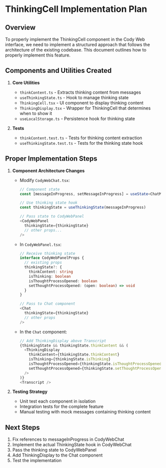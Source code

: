 # ThinkingCell Implementation Plan

## Overview

To properly implement the ThinkingCell component in the Cody Web interface, we need to implement a structured approach that follows the architecture of the existing codebase. This document outlines how to properly implement this feature.

## Components and Utilities Created

1. **Core Utilities**
   - `thinkContent.ts` - Extracts thinking content from messages
   - `useThinkingState.ts` - Hook to manage thinking state
   - `ThinkingCell.tsx` - UI component to display thinking content
   - `ThinkingDisplay.tsx` - Wrapper for ThinkingCell that determines when to show it
   - `useLocalStorage.ts` - Persistence hook for thinking state

2. **Tests**
   - `thinkContent.test.ts` - Tests for thinking content extraction
   - `useThinkingState.test.ts` - Tests for the thinking state hook

## Proper Implementation Steps

1. **Component Architecture Changes**

   - Modify `CodyWebChat.tsx`:
     ```typescript
     // Component state
     const [messageInProgress, setMessageInProgress] = useState<ChatMessage | null>(null)
     
     // Use thinking state hook
     const thinkingState = useThinkingState(messageInProgress)
     
     // Pass state to CodyWebPanel
     <CodyWebPanel
       thinkingState={thinkingState}
       // other props...
     />
     ```

   - In `CodyWebPanel.tsx`:
     ```typescript
     // Receive thinking state
     interface CodyWebPanelProps {
       // existing props
       thinkingState?: {
         thinkContent: string
         isThinking: boolean
         isThoughtProcessOpened: boolean
         setThoughtProcessOpened: (open: boolean) => void
       }
     }
     
     // Pass to Chat component
     <Chat
       thinkingState={thinkingState}
       // other props
     />
     ```

   - In the `Chat` component:
     ```typescript
     // Add ThinkingDisplay above Transcript
     {thinkingState && thinkingState.thinkContent && (
       <ThinkingDisplay
         thinkContent={thinkingState.thinkContent}
         isThinking={thinkingState.isThinking}
         isThoughtProcessOpened={thinkingState.isThoughtProcessOpened}
         setThoughtProcessOpened={thinkingState.setThoughtProcessOpened}
       />
     )}
     <Transcript />
     ```

2. **Testing Strategy**

   - Unit test each component in isolation
   - Integration tests for the complete feature
   - Manual testing with mock messages containing thinking content

## Next Steps

1. Fix references to messageInProgress in CodyWebChat
2. Implement the actual ThinkingState hook in CodyWebChat
3. Pass the thinking state to CodyWebPanel
4. Add ThinkingDisplay to the Chat component
5. Test the implementation